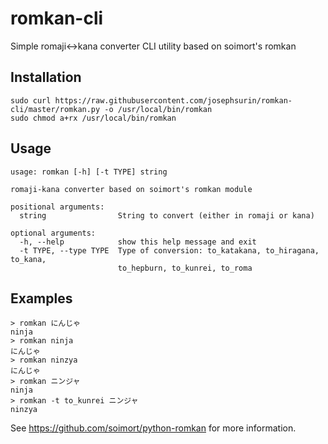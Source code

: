 # romkan-cli
Simple romaji&lt;->kana converter CLI utility based on soimort's romkan

## Installation

```
sudo curl https://raw.githubusercontent.com/josephsurin/romkan-cli/master/romkan.py -o /usr/local/bin/romkan
sudo chmod a+rx /usr/local/bin/romkan
```

## Usage

```
usage: romkan [-h] [-t TYPE] string

romaji-kana converter based on soimort's romkan module

positional arguments:
  string                String to convert (either in romaji or kana)

optional arguments:
  -h, --help            show this help message and exit
  -t TYPE, --type TYPE  Type of conversion: to_katakana, to_hiragana, to_kana,
                        to_hepburn, to_kunrei, to_roma
```

## Examples

```
> romkan にんじゃ
ninja
> romkan ninja
にんじゃ
> romkan ninzya
にんじゃ
> romkan ニンジャ
ninja
> romkan -t to_kunrei ニンジャ
ninzya
```

See https://github.com/soimort/python-romkan for more information.
